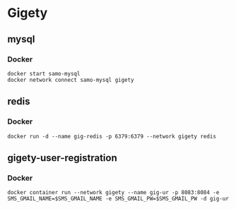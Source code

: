 # Gigety  

## mysql  
### Docker  
```
docker start samo-mysql
docker network connect samo-mysql gigety
```  

## redis
### Docker 
```
docker run -d --name gig-redis -p 6379:6379 --network gigety redis 
```  

## gigety-user-registration  
### Docker  
```
docker container run --network gigety --name gig-ur -p 8083:8084 -e SMS_GMAIL_NAME=$SMS_GMAIL_NAME -e SMS_GMAIL_PW=$SMS_GMAIL_PW -d gig-ur
```  

